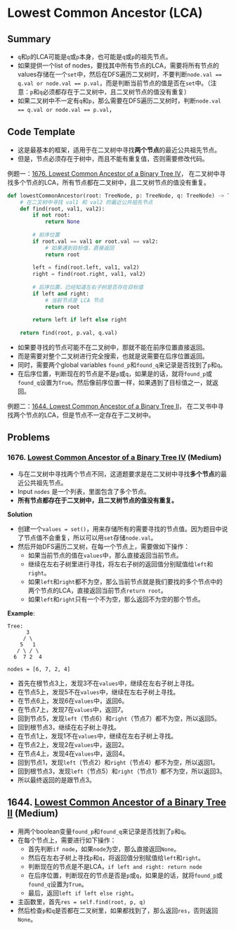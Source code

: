 # Lowest Common Ancestor (LCA)

## Summary
- `q`和`p`的LCA可能是`q`或`p`本身，也可能是`q`或`p`的祖先节点。
- 如果提供一个list of nodes，要找其中所有节点的LCA，需要将所有节点的values存储在一个`set`中，然后在DFS遍历二叉树时，不要判断`node.val == q.val or node.val == p.val`，而是判断当前节点的值是否在`set`中。（注意：`p`和`q`必须都存在于二叉树中，且二叉树节点的值没有重复）
- 如果二叉树中不一定有`q`和`p`，那么需要在DFS遍历二叉树时，判断`node.val == q.val or node.val == p.val`，

## Code Template

- 这是最基本的框架，适用于在二叉树中寻找**两个节点**的最近公共祖先节点。
- 但是，节点必须存在于树中，而且不能有重复值，否则需要修改代码。

例题一：[1676. Lowest Common Ancestor of a Binary Tree IV](#1676-lowest-common-ancestor-of-a-binary-tree-iv-medium)，
在二叉树中寻找多个节点的LCA，所有节点都在二叉树中，且二叉树节点的值没有重复。


```python
def lowestCommonAncestor(root: TreeNode, p: TreeNode, q: TreeNode) -> TreeNode:
    # 在二叉树中寻找 val1 和 val2 的最近公共祖先节点
    def find(root, val1, val2):
        if not root:
            return None
        
        # 前序位置
        if root.val == val1 or root.val == val2:
            # 如果遇到目标值，直接返回
            return root
        
        left = find(root.left, val1, val2)
        right = find(root.right, val1, val2)
        
        # 后序位置，已经知道左右子树是否存在目标值
        if left and right:
            # 当前节点是 LCA 节点
            return root
        
        return left if left else right
    
    return find(root, p.val, q.val)

```

- 如果要寻找的节点可能不在二叉树中，那就不能在前序位置直接返回。
- 而是需要对整个二叉树进行完全搜索，也就是说需要在后序位置返回。
- 同时，需要两个global variables `found_p`和`found_q`来记录是否找到了`p`和`q`。
- 在后序位置，判断现在的节点是不是`p`或`q`，如果是的话，就将`found_p`或`found_q`设置为`True`。然后像前序位置一样，如果遇到了目标值之一，就返回。

例题二：[1644. Lowest Common Ancestor of a Binary Tree II](#1644-lowest-common-ancestor-of-a-binary-tree-ii-medium)，
在二叉书中寻找两个节点的LCA，但是节点不一定存在于二叉树中。




## Problems

### 1676. [Lowest Common Ancestor of a Binary Tree IV](https://leetcode.com/problems/lowest-common-ancestor-of-a-binary-tree-iv/) (Medium)
- 与在二叉树中寻找两个节点不同，这道题要求是在二叉树中寻找**多个节点**的最近公共祖先节点。
- Input `nodes` 是一个列表，里面包含了多个节点。
- **所有节点都存在于二叉树中，且二叉树节点的值没有重复。**

**Solution**
- 创建一个`values = set()`，用来存储所有的需要寻找的节点值。因为题目中说了节点值不会重复，所以可以用`set`存储`node.val`。
- 然后开始DFS遍历二叉树，在每一个节点上，需要做如下操作：
  - 如果当前节点的值在`values`中，那么直接返回当前节点。
  - 继续在左右子树里进行寻找，将左右子树的返回值分别赋值给`left`和`right`。 
  - 如果`left`和`right`都不为空，那么当前节点就是我们要找的多个节点中的两个节点的LCA，直接返回当前节点`return root`。
  - 如果`left`和`right`只有一个不为空，那么返回不为空的那个节点。

**Example**:
```angular2html
Tree:
      3
     / \
    5   1
   / \ / \
  6  7 2  4

nodes = [6, 7, 2, 4]
```
- 首先在根节点3上，发现3不在`values`中，继续在左右子树上寻找。
- 在节点5上，发现5不在`values`中，继续在左右子树上寻找。
- 在节点6上，发现6在`values`中，返回6。
- 在节点7上，发现7在`values`中，返回7。
- 回到节点5，发现`left`（节点6）和`right`（节点7）都不为空，所以返回5。
- 回到根节点3，继续在右子树上寻找。
- 在节点1上，发现1不在`values`中，继续在左右子树上寻找。
- 在节点2上，发现2在`values`中，返回2。
- 在节点4上，发现4在`values`中，返回4。
- 回到节点1，发现`left`（节点2）和`right`（节点4）都不为空，所以返回1。
- 回到根节点3，发现`left`（节点5）和`right`（节点1）都不为空，所以返回3。
- 所以最终返回的是跟节点3。

## 1644. [Lowest Common Ancestor of a Binary Tree II](https://leetcode.com/problems/lowest-common-ancestor-of-a-binary-tree-ii/) (Medium)
- 用两个boolean变量`found_p`和`found_q`来记录是否找到了`p`和`q`。
- 在每个节点上，需要进行如下操作：
  - 首先判断`if node`，如果`node`为空，那么直接返回`None`。
  - 然后在左右子树上寻找`p`和`q`，将返回值分别赋值给`left`和`right`。
  - 判断现在的节点是不是LCA，`if left and right: return node`
  - 在后序位置，判断现在的节点是否是`p`或`q`，如果是的话，就将`found_p`或`found_q`设置为`True`。
  - 最后，返回`left if left else right`。
- 主函数里，首先`res = self.find(root, p, q)`
- 然后检查`p`和`q`是否都在二叉树里，如果都找到了，那么返回`res`，否则返回`None`。
